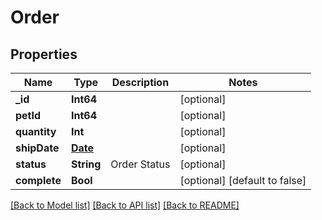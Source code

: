# Order

## Properties
Name | Type | Description | Notes
------------ | ------------- | ------------- | -------------
**_id** | **Int64** |  | [optional] 
**petId** | **Int64** |  | [optional] 
**quantity** | **Int** |  | [optional] 
**shipDate** | [**Date**](Date.md) |  | [optional] 
**status** | **String** | Order Status | [optional] 
**complete** | **Bool** |  | [optional] [default to false]

[[Back to Model list]](../README.md#documentation-for-models) [[Back to API list]](../README.md#documentation-for-api-endpoints) [[Back to README]](../README.md)


